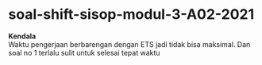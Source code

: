 # soal-shift-sisop-modul-3-A02-2021

**Kendala** \
Waktu pengerjaan berbarengan dengan ETS jadi tidak bisa maksimal. Dan soal no 1 terlalu sulit untuk selesai tepat waktu
